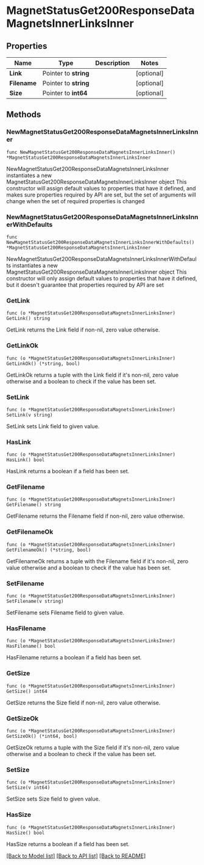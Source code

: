 # MagnetStatusGet200ResponseDataMagnetsInnerLinksInner

## Properties

Name | Type | Description | Notes
------------ | ------------- | ------------- | -------------
**Link** | Pointer to **string** |  | [optional] 
**Filename** | Pointer to **string** |  | [optional] 
**Size** | Pointer to **int64** |  | [optional] 

## Methods

### NewMagnetStatusGet200ResponseDataMagnetsInnerLinksInner

`func NewMagnetStatusGet200ResponseDataMagnetsInnerLinksInner() *MagnetStatusGet200ResponseDataMagnetsInnerLinksInner`

NewMagnetStatusGet200ResponseDataMagnetsInnerLinksInner instantiates a new MagnetStatusGet200ResponseDataMagnetsInnerLinksInner object
This constructor will assign default values to properties that have it defined,
and makes sure properties required by API are set, but the set of arguments
will change when the set of required properties is changed

### NewMagnetStatusGet200ResponseDataMagnetsInnerLinksInnerWithDefaults

`func NewMagnetStatusGet200ResponseDataMagnetsInnerLinksInnerWithDefaults() *MagnetStatusGet200ResponseDataMagnetsInnerLinksInner`

NewMagnetStatusGet200ResponseDataMagnetsInnerLinksInnerWithDefaults instantiates a new MagnetStatusGet200ResponseDataMagnetsInnerLinksInner object
This constructor will only assign default values to properties that have it defined,
but it doesn't guarantee that properties required by API are set

### GetLink

`func (o *MagnetStatusGet200ResponseDataMagnetsInnerLinksInner) GetLink() string`

GetLink returns the Link field if non-nil, zero value otherwise.

### GetLinkOk

`func (o *MagnetStatusGet200ResponseDataMagnetsInnerLinksInner) GetLinkOk() (*string, bool)`

GetLinkOk returns a tuple with the Link field if it's non-nil, zero value otherwise
and a boolean to check if the value has been set.

### SetLink

`func (o *MagnetStatusGet200ResponseDataMagnetsInnerLinksInner) SetLink(v string)`

SetLink sets Link field to given value.

### HasLink

`func (o *MagnetStatusGet200ResponseDataMagnetsInnerLinksInner) HasLink() bool`

HasLink returns a boolean if a field has been set.

### GetFilename

`func (o *MagnetStatusGet200ResponseDataMagnetsInnerLinksInner) GetFilename() string`

GetFilename returns the Filename field if non-nil, zero value otherwise.

### GetFilenameOk

`func (o *MagnetStatusGet200ResponseDataMagnetsInnerLinksInner) GetFilenameOk() (*string, bool)`

GetFilenameOk returns a tuple with the Filename field if it's non-nil, zero value otherwise
and a boolean to check if the value has been set.

### SetFilename

`func (o *MagnetStatusGet200ResponseDataMagnetsInnerLinksInner) SetFilename(v string)`

SetFilename sets Filename field to given value.

### HasFilename

`func (o *MagnetStatusGet200ResponseDataMagnetsInnerLinksInner) HasFilename() bool`

HasFilename returns a boolean if a field has been set.

### GetSize

`func (o *MagnetStatusGet200ResponseDataMagnetsInnerLinksInner) GetSize() int64`

GetSize returns the Size field if non-nil, zero value otherwise.

### GetSizeOk

`func (o *MagnetStatusGet200ResponseDataMagnetsInnerLinksInner) GetSizeOk() (*int64, bool)`

GetSizeOk returns a tuple with the Size field if it's non-nil, zero value otherwise
and a boolean to check if the value has been set.

### SetSize

`func (o *MagnetStatusGet200ResponseDataMagnetsInnerLinksInner) SetSize(v int64)`

SetSize sets Size field to given value.

### HasSize

`func (o *MagnetStatusGet200ResponseDataMagnetsInnerLinksInner) HasSize() bool`

HasSize returns a boolean if a field has been set.


[[Back to Model list]](../README.md#documentation-for-models) [[Back to API list]](../README.md#documentation-for-api-endpoints) [[Back to README]](../README.md)


